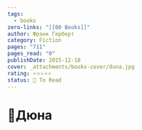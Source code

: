 ```yaml
---
tags:
  - books
zero-links: "[[00 Books]]"
author: Фрэнк Герберт
category: Fiction
pages: "711"
pages_read: "0"
publishDate: 2015-12-18
cover: _attachments/books-cover/duna.jpg
rating: ⭐⭐⭐⭐⭐
status: 📌 To Read
---
```

# 📔Дюна